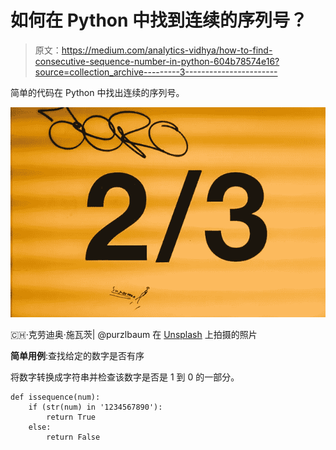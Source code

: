 # 如何在 Python 中找到连续的序列号？

> 原文：<https://medium.com/analytics-vidhya/how-to-find-consecutive-sequence-number-in-python-604b78574e16?source=collection_archive---------3----------------------->

简单的代码在 Python 中找出连续的序列号。

![](img/10cf9e8a2a444fa13ebe5c80285c52f5.png)

🇨🇭·克劳迪奥·施瓦茨| @purzlbaum 在 [Unsplash](https://unsplash.com/s/photos/consequtive-numbers?utm_source=unsplash&utm_medium=referral&utm_content=creditCopyText) 上拍摄的照片

**简单用例**:查找给定的数字是否有序

将数字转换成字符串并检查该数字是否是 1 到 0 的一部分。

```
def issequence(num):
    if (str(num) in '1234567890'):
        return True
    else:
        return False
```